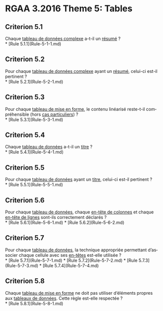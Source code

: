 
# RGAA 3.2016 Theme 5: Tables

## Criterion 5.1
<div lang="fr">Chaque <a href="http://references.modernisation.gouv.fr/rgaa-accessibilite/2016/glossaire.html#tableau-de-donnes-complexe">tableau de donn&#xE9;es complexe</a> a-t-il un <a href="http://references.modernisation.gouv.fr/rgaa-accessibilite/2016/glossaire.html#rsum-de-tableau">r&#xE9;sum&#xE9;</a>&nbsp;?</div>
* [Rule 5.1.1](Rule-5-1-1.md)

## Criterion 5.2
<div lang="fr">Pour chaque <a href="http://references.modernisation.gouv.fr/rgaa-accessibilite/2016/glossaire.html#tableau-de-donnes-complexe">tableau de donn&#xE9;es complexe</a> ayant un <a href="http://references.modernisation.gouv.fr/rgaa-accessibilite/2016/glossaire.html#rsum-de-tableau">r&#xE9;sum&#xE9;</a>, celui-ci est-il pertinent&nbsp;?</div>
* [Rule 5.2.1](Rule-5-2-1.md)

## Criterion 5.3
<div lang="fr">Pour chaque <a href="http://references.modernisation.gouv.fr/rgaa-accessibilite/2016/glossaire.html#tableau-de-mise-en-forme">tableau de mise en forme</a>, le contenu lin&#xE9;aris&#xE9; reste-t-il compr&#xE9;hensible (hors <a href="http://references.modernisation.gouv.fr/rgaa-accessibilite/2016/cas-particuliers.html#cp-5-3" title="Cas particuliers pour le crit&#xE8;re 5.3">cas particuliers</a>)&nbsp;?</div>
* [Rule 5.3.1](Rule-5-3-1.md)

## Criterion 5.4
<div lang="fr">Chaque <a href="http://references.modernisation.gouv.fr/rgaa-accessibilite/2016/glossaire.html#tableau-de-donnes">tableau de donn&#xE9;es</a> a-t-il un <a href="http://references.modernisation.gouv.fr/rgaa-accessibilite/2016/glossaire.html#titreTab">titre</a>&nbsp;?</div>
* [Rule 5.4.1](Rule-5-4-1.md)

## Criterion 5.5
<div lang="fr">Pour chaque <a href="http://references.modernisation.gouv.fr/rgaa-accessibilite/2016/glossaire.html#tableau-de-donnes">tableau de donn&#xE9;es</a> ayant un <a href="http://references.modernisation.gouv.fr/rgaa-accessibilite/2016/glossaire.html#titreTab">titre</a>, celui-ci est-il pertinent&nbsp;?</div>
* [Rule 5.5.1](Rule-5-5-1.md)

## Criterion 5.6
<div lang="fr">Pour chaque <a href="http://references.modernisation.gouv.fr/rgaa-accessibilite/2016/glossaire.html#tableau-de-donnes">tableau de donn&#xE9;es</a>, chaque <a href="http://references.modernisation.gouv.fr/rgaa-accessibilite/2016/glossaire.html#entte-de-colonne-ou-de-ligne">en-t&#xEA;te de colonnes</a> et chaque <a href="http://references.modernisation.gouv.fr/rgaa-accessibilite/2016/glossaire.html#entte-de-colonne-ou-de-ligne">en-t&#xEA;te de lignes</a> sont-ils correctement d&#xE9;clar&#xE9;s&nbsp;?</div>
* [Rule 5.6.1](Rule-5-6-1.md)
* [Rule 5.6.2](Rule-5-6-2.md)

## Criterion 5.7
<div lang="fr">Pour chaque <a href="http://references.modernisation.gouv.fr/rgaa-accessibilite/2016/glossaire.html#tableau-de-donnes">tableau de donn&#xE9;es</a>, la technique appropri&#xE9;e permettant d&#x2019;associer chaque cellule avec ses <a href="http://references.modernisation.gouv.fr/rgaa-accessibilite/2016/glossaire.html#entte-de-colonne-ou-de-ligne">en-t&#xEA;tes</a> est-elle utilis&#xE9;e&nbsp;?</div>
* [Rule 5.7.1](Rule-5-7-1.md)
* [Rule 5.7.2](Rule-5-7-2.md)
* [Rule 5.7.3](Rule-5-7-3.md)
* [Rule 5.7.4](Rule-5-7-4.md)

## Criterion 5.8
<div lang="fr">Chaque <a href="http://references.modernisation.gouv.fr/rgaa-accessibilite/2016/glossaire.html#tableau-de-mise-en-forme">tableau de mise en forme</a> ne doit pas utiliser d&#x2019;&#xE9;l&#xE9;ments propres aux <a href="http://references.modernisation.gouv.fr/rgaa-accessibilite/2016/glossaire.html#tableau-de-donnes">tableaux de donn&#xE9;es</a>. Cette r&#xE8;gle est-elle respect&#xE9;e&nbsp;?</div>
* [Rule 5.8.1](Rule-5-8-1.md)


